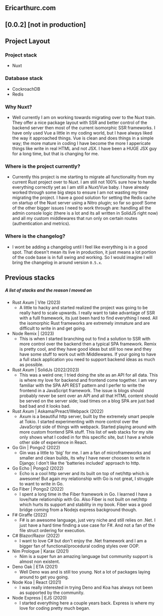 ## Ericarthurc.com

## [0.0.2] [not in production]

## Project Layout

### Project stack

- Nuxt

### Database stack

- CockroachDB
- Redis

### Why Nuxt?

- Well currently I am on working towards migrating over to the Nuxt train. They offer a nice package layout with SSR and better control of the backend server then most of the current isomorphic SSR frameworks. I have only used Vue a little in my coding world, but I have always liked the way it approached things. Vue is clean and does things in a simple way; the more mature in coding I have become the more I appericate things like write in real HTML and not JSX. I have been a HUGE JSX guy for a long time, but that is changing for me.

### Where is the project currently?

- Currently this project is me starting to migrate all functionality from my current Rust project over to Nuxt. I am still not 100% sure how to handle everything correctly yet as I am still a Nuxt/Vue baby. I have already worked through some big steps to ensure I am not wasting my time migrating the project. I have a good solution for setting the Redis cache on startup of the Nuxt server using a Nitro plugin; so far so good! Some of the other bigger issues I need to work through are: handling all the admin console logic (there is a lot and its all written in SolidJS right now) and all my custom middlewares that run only on certain routes (authentication and metrics).

### Where is the changelog?

- I wont be adding a changelog until I feel like everything is in a good spot. That doesn't mean its live in production, it just means a lot portion of the code base is in full swing and working. So I would imagine I will bring the changelog in around version `0.5.x`.

## Previous stacks

##### A list of stacks and the reason I moved on

- Rust Axum | Vite (2023)
  - A little to hacky and started realized the project was going to be really hard to scale upwards. I really want to take advantage of SSR with a fulll framework, its just been hard to find everything I need. All the isomorphic Rust frameworks are extremely immature and are difficult to write in and get going.
- Node Remix | (2023)
  - This is when I started branching out to find a solution to SSR with more control over the backend then a typical SPA framework. Remix is pretty cool, and they have good ideas but still too new and they have some stuff to work out with Middlewares. If your going to have a full stack application you need to support backend ideas as much as possible.
- Rust Axum | SolidJs (2022/2023)
  - This was a weird one; I tried doing the site as an API for all data. This is where my love for backend and frontend come together. I am very familiar with the SPA API REST pattern and I perfer to write the frontend in a JavaScript framework. The issue is blogs should probably never be sent over an API and all that HTML content should be served on the server side; load times on a blog SPA are just bad bad bad and it looks bad.
- Rust Axum | Askama/Preact/Webpack (2022)
  - Axum is a beautiful http server, built by the extremely smart people at Tokio. I started experimenting with more control over the JavaScript side of things with webpack. Started playing around with more custom frontend SPA stuff. This list of web stacks for my site only shows what I coded in for this specific site, but I have a whole other side of experience in React.
- Go Gin | Pongo2 (2022)
  - Gin was a little to 'big' for me. I am a fan of microframeworks and smaller and clean builds, its why I have never choosen to write in Django; I don't like the 'batteries included' approach to http.
- Go Echo | Pongo2 (2022)
  - Echo is a cool http server and its built on top of net/http which is awesome! But again my relationship with Go is not great, I struggle to want to write in Go.
- Go Fiber | Pongo2 (2022)
  - I spent a long time in the Fiber framework in Go. I learned I have a love/hate relationship with Go. Also Fiber is not built on net/http which hurts its support and stability in my book. Fiber was a good bridge coming from a Nodejs express background though.
- F# Giraffe (2022)
  - F# is an awesome language, just very niche and still relies on .Net. I just have a hard time finding a use case for F#. And not a fan of the file struct ordering for execution.
- C# Blazor/Razor (2022)
  - I want to love C# but don't enjoy the .Net framework and I am a bigger fan of functional/procedural coding styles over OOP.
- Nim Prologue | Karax (2021)
  - Nim is a super fun an amazing language but community support is almost non existent.
- Deno Oak | ETA (2021)
  - Well Deno was and is still too young. Not a lot of packages laying around to get you going.
- Node Koa | React (2021)
  - I was really interested in trying Deno and Koa has always not been as supported by the community.
- Node Express | EJS (2020)
  - I started everything here a couple years back. Express is where my love for coding pretty much began.
